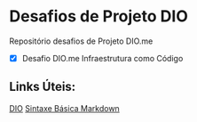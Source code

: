 # Desafios de Projeto DIO
Repositório desafios de Projeto DIO.me

- [x] Desafio DIO.me Infraestrutura como Código

## Links Úteis:
[DIO](https://web.dio.me/play)
[Sintaxe Básica Markdown](https://www.markdownguide.org/basic-syntax/)

